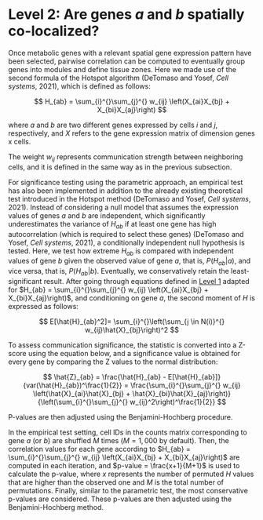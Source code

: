 # Level 2: Are genes *a* and *b* spatially co-localized?

Once metabolic genes with a relevant spatial gene expression pattern have been selected, pairwise correlation can be computed to eventually group genes into modules and define tissue zones. Here we made use of the second formula of the Hotspot algorithm (DeTomaso and Yosef, _Cell systems_, 2021), which is defined as follows:

$$ H_{ab} = \sum_{i}^{}\sum_{j}^{} w_{ij} \left(X_{ai}X_{bj} + X_{bi}X_{aj}\right) $$

where _a_ and _b_ are two different genes expressed by cells _i_ and _j_, respectively, and _X_ refers to the gene expression matrix of dimension genes x cells.

The weight $w_{ij}$ represents communication strength between neighboring cells, and it is defined in the same way as in the previous subsection.

For significance testing using the parametric approach, an empirical test has also been implemented in addition to the already existing theoretical test introduced in the Hotspot method (DeTomaso and Yosef, _Cell systems_, 2021). Instead of considering a null model that assumes the expression values of genes _a_ and _b_ are independent, which significantly underestimates the variance of $H_{ab}$ if at least one gene has high autocorrelation (which is required to select these genes) (DeTomaso and Yosef, _Cell systems_, 2021), a conditionally independent null hypothesis is tested. Here, we test how extreme $H_{ab}$ is compared with independent values of gene _b_ given the observed value of gene _a_, that is, $P(H_{ab}|a)$, and vice versa, that is, $P(H_{ab}|b)$. Eventually, we conservatively retain the least-significant result.
After going through equations defined in [Level 1](level_1.md) adapted for $H_{ab} = \sum_{i}^{}\sum_{j}^{} w_{ij} \left(X_{ai}X_{bj} + X_{bi}X_{aj}\right)$, and conditioning on gene _a_, the second moment of _H_ is expressed as follows:

$$ E[\hat{H}_{ab}^2]= \sum_{i}^{}\left(\sum_{j \in N(i)}^{} w_{ij}\hat{X}_{bj}\right)^2 $$

To assess communication significance, the statistic is converted into a Z-score using the equation below, and a significance value is obtained for every gene by comparing the Z values to the normal distribution:

$$ \hat{Z}_{ab} = \frac{\hat{H}_{ab} - E[\hat{H}_{ab}]}{var(\hat{H}_{ab})^\frac{1}{2}} = \frac{\sum_{i}^{}\sum_{j}^{} w_{ij} \left(\hat{X}_{ai}\hat{X}_{bj} + \hat{X}_{bi}\hat{X}_{aj}\right)}{\left(\sum_{i}^{}\sum_{j}^{} w_{ij}^2\right)^\frac{1}{2}} $$

P-values are then adjusted using the Benjamini-Hochberg procedure.

In the empirical test setting, cell IDs in the counts matrix corresponding to gene _a_ (or _b_) are shuffled _M_ times ($M=1,000$ by default). Then, the correlation values for each gene according to $H_{ab} = \sum_{i}^{}\sum_{j}^{} w_{ij} \left(X_{ai}X_{bj} + X_{bi}X_{aj}\right)$ are computed in each iteration, and $p-value = \frac{x+1}{M+1}$ is used to calculate the p-value, where _x_ represents the number of permuted _H_ values that are higher than the observed one and _M_ is the total number of permutations. Finally, similar to the parametric test, the most conservative p-values are considered. These p-values are then adjusted using the Benjamini-Hochberg method.
